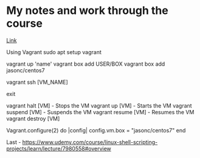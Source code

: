 # My notes and work through the course

[Link](https://www.udemy.com/course/linux-shell-scripting-projects/)

Using Vagrant
sudo apt setup vagrant

vagrant up 'name'
vagrant box add USER/BOX
vagrant box add jasonc/centos7

vagrant ssh [VM_NAME]

exit

vagrant halt [VM] - Stops the VM
vagrant up [VM] - Starts the VM
vagrant suspend [VM] - Suspends the VM
vagrant resume [VM] - Resumes the VM
vagrant destroy [VM]

Vagrant.configure(2) do |config|
    config.vm.box = "jasonc/centos7"
end

Last - https://www.udemy.com/course/linux-shell-scripting-projects/learn/lecture/7980558#overview
